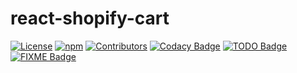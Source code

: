 # react-shopify-cart

[![License](https://img.shields.io/github/license/sweet-side-of-sweden/react-shopify-cart.svg)](https://github.com/sweet-side-of-sweden/react-shopify-cart/blob/master/LICENSE.md) [![npm](https://img.shields.io/npm/dt/react-shopify-cart)](https://www.npmjs.com/package/react-shopify-cart) [![Contributors](https://img.shields.io/github/contributors/sweet-side-of-sweden/react-shopify-cart.svg)](https://github.com/sweet-side-of-sweden/react-shopify-cart/graphs/contributors) [![Codacy Badge](https://app.codacy.com/project/badge/Grade/846e91545c5547cea996f27363f1bb9c)](https://app.codacy.com/gh/sweet-side-of-sweden/react-shopify-cart/dashboard?utm_source=gh&utm_medium=referral&utm_content=&utm_campaign=Badge_grade) [![TODO Badge](https://img.shields.io/github/search/sweet-side-of-sweden/react-shopify-cart/todo)](https://github.com/sweet-side-of-sweden/react-shopify-cart/search?q=todo) [![FIXME Badge](https://img.shields.io/github/search/sweet-side-of-sweden/react-shopify-cart/fixme)](https://github.com/sweet-side-of-sweden/react-shopify-cart/search?q=fixme)
